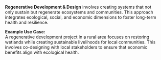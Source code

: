 **Regenerative Development & Design** involves creating systems that not only sustain but regenerate ecosystems and communities. This approach integrates ecological, social, and economic dimensions to foster long-term health and resilience.

**Example Use Case:**  
A regenerative development project in a rural area focuses on restoring wetlands while creating sustainable livelihoods for local communities. This involves co-designing with local stakeholders to ensure that economic benefits align with ecological health.
